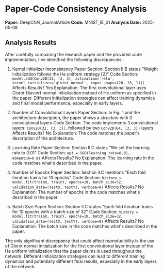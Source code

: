 # Paper-Code Consistency Analysis

**Paper:** DeepCNN_JournalArticle
**Code:** MNIST_IE_01
**Analysis Date:** 2025-05-08

## Analysis Results

After carefully comparing the research paper and the provided code implementation, I've identified the following discrepancies:

1. Kernel Initializer Inconsistency
   Paper Section: Section II.B states "Weight initialization follows the He uniform strategy [2]"
   Code Section: `model.add(Conv2D(32, (3, 3), activation='relu', kernel_initializer='glorot_normal', input_shape=(28, 28, 1)))`
   Affects Results? Yes
   Explanation: The first convolutional layer uses Glorot (Xavier) normal initialization instead of He uniform as specified in the paper. Different initialization strategies can affect training dynamics and final model performance, especially in early layers.

2. Number of Convolutional Layers
   Paper Section: In Fig. 1 and the architecture description, the paper shows a structure with 3 convolutional layers
   Code Section: The code implements 3 convolutional layers: `Conv2D(32, (3, 3))`, followed by two `Conv2D(64, (3, 3))` layers
   Affects Results? No
   Explanation: The code matches the paper's description of the architecture.

3. Learning Rate
   Paper Section: Section II.C states "We set the learning rate to 0.01"
   Code Section: `opt = SGD(learning_rate=0.01, momentum=0.9)`
   Affects Results? No
   Explanation: The learning rate in the code matches what's described in the paper.

4. Number of Epochs
   Paper Section: Section II.C mentions "Each fold iteration trains for 10 epochs"
   Code Section: `history = model.fit(trainX, trainY, epochs=10, batch_size=32, validation_data=(testX, testY), verbose=0)`
   Affects Results? No
   Explanation: The number of epochs in the code matches what's described in the paper.

5. Batch Size
   Paper Section: Section II.C states "Each fold iteration trains for 10 epochs with a batch size of 32"
   Code Section: `history = model.fit(trainX, trainY, epochs=10, batch_size=32, validation_data=(testX, testY), verbose=0)`
   Affects Results? No
   Explanation: The batch size in the code matches what's described in the paper.

The only significant discrepancy that could affect reproducibility is the use of Glorot normal initialization for the first convolutional layer instead of the He uniform initialization that the paper claims is used throughout the network. Different initialization strategies can lead to different training dynamics and potentially different final results, especially in the early layers of the network.